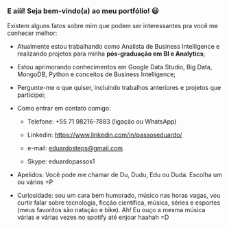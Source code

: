 ### E aííí! Seja bem-vindo(a) ao meu portfólio! 😃
Existem alguns fatos sobre mim que podem ser interessantes pra você me conhecer melhor:

- Atualmente estou trabalhando como Analista de Business Intelligence e realizando projetos para minha **pós-graduação em BI e Analytics**;

- Estou aprimorando conhecimentos em Google Data Studio, Big Data, MongoDB, Python e conceitos de Business Intelligence;

- Pergunte-me o que quiser, incluindo trabalhos anteriores e projetos que participei;

- Como entrar em contato comigo:

  * Telefone: +55 71 98216-7883 (ligação ou WhatsApp)
  
  * Linkedin: https://www.linkedin.com/in/passoseduardo/
  
  * e-mail: eduardosteps@gmail.com
  
  * Skype: eduardopassos1
    
- Apelidos: Você pode me chamar de Du, Dudu, Edu ou Duda. Escolha um ou vários =P

- Curiosidade: sou um cara bem humorado, músico nas horas vagas, vou curtir falar sobre tecnologia, ficção científica, música, séries e esportes (meus favoritos são natação e bike). Ah! Eu ouço a mesma música várias e várias vezes no spotify até enjoar haahah =D

